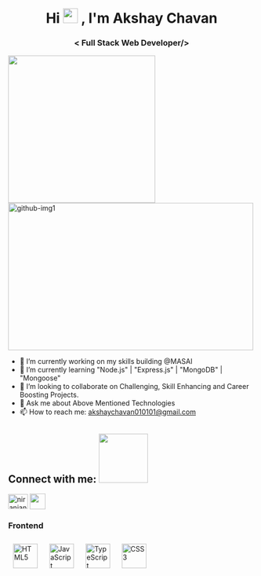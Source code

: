 <h1 align="center">Hi <img src="https://user-images.githubusercontent.com/39955420/147578264-bae0526c-028a-49d2-8af8-d08bb4edbd2a.gif" height="30" width="30">
, I'm Akshay Chavan</h1>
<h3 align="center">< Full Stack Web Developer/></h3>

<img src="https://media.giphy.com/media/QBY1ne696MhtE9bCGS/giphy.gif" height="300" width="300" align="center" /><img src="https://www.wallpapermaiden.com/image/2021/04/25/coding-programming-simple-code-conditional-programming-technology-44326.png" alt="github-img1" border="0" width="500" height="300" align="center" >

- 🔭 I’m currently working on my skills building @MASAI
- 🌱 I’m currently learning "Node.js" | "Express.js" | "MongoDB" | "Mongoose"
- 👯 I’m looking to collaborate on Challenging, Skill Enhancing and Career Boosting Projects.
- 💬 Ask me about Above Mentioned Technologies
- 📫 How to reach me: akshaychavan010101@gmail.com

<h2 align="left">Connect with me: <img src='https://raw.githubusercontent.com/ShahriarShafin/ShahriarShafin/main/Assets/handshake.gif' width="100px"></h2>
<p align="left">
 
<a href="https://www.linkedin.com/in/akshay-chavan-a964a2257/" target="blank"><img align="center" src="https://raw.githubusercontent.com/rahuldkjain/github-profile-readme-generator/master/src/images/icons/Social/linked-in-alt.svg" alt="niranjan-kumar682" height="30" width="40" /></a>
<a href = 'https://github.com/akshaychavan010101'> <img width = '32px' align= 'center' src="https://raw.githubusercontent.com/rahulbanerjee26/githubAboutMeGenerator/main/icons/github.svg"/></a> 

</p>

### Frontend  
<div >  
<a href="https://en.wikipedia.org/wiki/HTML5" target="_blank"><img style="margin: 10px" src="https://profilinator.rishav.dev/skills-assets/html5-original-wordmark.svg" alt="HTML5" height="50" /></a>  
<a href="https://www.javascript.com/" target="_blank"><img style="margin: 10px" src="https://profilinator.rishav.dev/skills-assets/javascript-original.svg" alt="JavaScript" height="50" /></a>  
<a href="https://www.typescriptlang.org/" target="_blank"><img style="margin: 10px" src="https://profilinator.rishav.dev/skills-assets/typescript-original.svg" alt="TypeScript" height="50" /></a>  
<a href="https://www.w3schools.com/css/" target="_blank"><img style="margin: 10px" src="https://profilinator.rishav.dev/skills-assets/css3-original-wordmark.svg" alt="CSS3" height="50" /></a>   
</div>

</td><td valign="top" width="33%">

